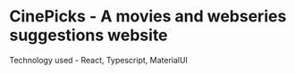 # CinePicks - A movies and webseries suggestions website

Technology used - React, Typescript, MaterialUI
